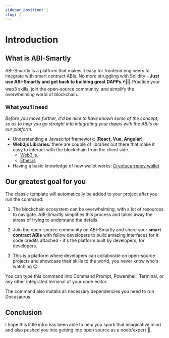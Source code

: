 ```yaml
---
sidebar_position: 1
slug: /
---
```


# Introduction
## What is ABI-Smartly

ABI-Smartly is a platform that makes it easy for frontend engineers to integrate with smart contract ABIs. No more struggling with Solidity - **Just use ABI-Smartly and get back to building great DAPPs ⚡️🤟🏻** Practice your web3 skills, join the open-source community, and simplify the overwhelming world of blockchain.

### What you'll need

 *Before you move further, it'd be nice to have known some of the concept, so as to help you go straight into integrating your dapps with the ABI's on our platform.*

- Understanding a Javascript framework: (**React, Vue, Angular**)
- **Web3js Libraries:** there are couple of libraries out there that make it easy to interact with the blockchain from the client side.
  - [Web3.js](https://web3js.readthedocs.io/).
  - [Ether.js](https://docs.ethers.org/)
- Having a basic knowledge of how wallet works: [Cryptocurrency wallet](https://www.youtube.com/watch?v=SQyg9pyJ1Ac)

## Our greatest goal for you

The classic template will automatically be added to your project after you run the command:

1. The blockchain ecosystem can be overwhelming, with a lot of resources to navigate. ABI-Smartly simplifies this process and takes away the stress of trying to understand the details.
2. Join the open-source community on ABI-Smartly and share your **smart contract ABIs** with fellow developers to build amazing interfaces for it. code credits attached - it's the platform built by developers, for developers.

3. This is a platform where developers can collaborate on open-source projects and showcase their skills to the world, you never know who's watching 😉.

You can type this command into Command Prompt, Powershell, Terminal, or any other integrated terminal of your code editor.

The command also installs all necessary dependencies you need to run Docusaurus.

## Conclusion

I hope this little intro has been able to help you spark that imaginative mind and also pushed you into getting into open source as a noob/expert 🥂.

